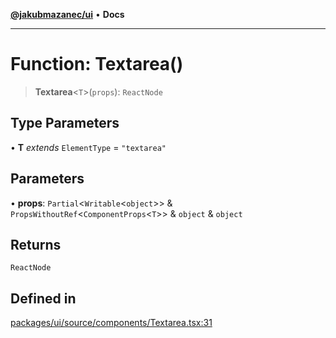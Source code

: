 [**@jakubmazanec/ui**](../README.md) • **Docs**

---

# Function: Textarea()

> **Textarea**\<`T`\>(`props`): `ReactNode`

## Type Parameters

• **T** _extends_ `ElementType` = `"textarea"`

## Parameters

• **props**: `Partial`\<`Writable`\<`object`\>\> & `PropsWithoutRef`\<`ComponentProps`\<`T`\>\> &
`object` & `object`

## Returns

`ReactNode`

## Defined in

[packages/ui/source/components/Textarea.tsx:31](https://github.com/jakubmazanec/tools/blob/6ed2cc9bf798455a62cfc34def34fef748169fa2/packages/ui/source/components/Textarea.tsx#L31)
